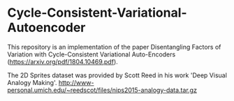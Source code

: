 # Cycle-Consistent-Variational-Autoencoder
This repository is an implementation of the paper Disentangling Factors of Variation with Cycle-Consistent Variational Auto-Encoders (https://arxiv.org/pdf/1804.10469.pdf).

The 2D Sprites dataset was provided by Scott Reed in his work 'Deep Visual Analogy Making'.
http://www-personal.umich.edu/~reedscot/files/nips2015-analogy-data.tar.gz
